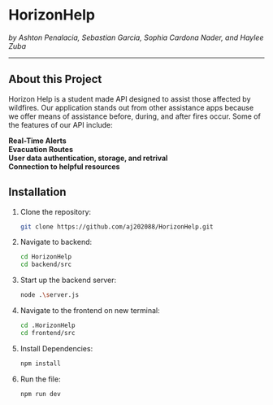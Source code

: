 # HorizonHelp
*by Ashton Penalacia, Sebastian Garcia, Sophia Cardona Nader, and Haylee Zuba*

---

## About this Project
  Horizon Help is a student made API designed to assist those affected by wildfires. Our application stands out from other assistance apps because we offer means of assistance before, during, and after fires occur. Some of the features of our API include:
   
**Real-Time Alerts**  
**Evacuation Routes**   
**User data authentication, storage, and retrival**  
**Connection to helpful resources**  
  
## Installation

1. Clone the repository:  
   ```bash  
   git clone https://github.com/aj202088/HorizonHelp.git

2. Navigate to backend:
   ```bash
   cd HorizonHelp
   cd backend/src

3. Start up the backend server:
   ```bash
   node .\server.js

4. Navigate to the frontend on new terminal:
   ```bash
   cd .HorizonHelp
   cd frontend/src
   
5. Install Dependencies:
   ```bash
   npm install

6. Run the file:
   ```bash
   npm run dev
